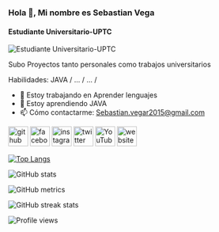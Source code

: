 ### Hola 👋, Mi nombre es Sebastian Vega
#### Estudiante Universitario-UPTC
![Estudiante Universitario-UPTC](https://thumbs.dreamstime.com/b/banner-de-programaci%C3%B3n-web-concepto-tecnolog%C3%ADa-conexiones-personas-negocios-internet-medios-mixtos-219287770.jpg)

Subo Proyectos tanto personales como trabajos universitarios

Habilidades: JAVA / ... / ... /

- 🔭 Estoy trabajando en Aprender lenguajes 
- 🌱 Estoy aprendiendo  JAVA 
- 📫 Cómo contactarme: Sebastian.vegar2015@gmail.com 


[<img src='https://cdn.jsdelivr.net/npm/simple-icons@3.0.1/icons/github.svg' alt='github' height='40'>](https://github.com/SebastianVega4)  [<img src='https://cdn.jsdelivr.net/npm/simple-icons@3.0.1/icons/facebook.svg' alt='facebook' height='40'>](https://www.facebook.com/https://web.facebook.com/SebastianVegaR/)  [<img src='https://cdn.jsdelivr.net/npm/simple-icons@3.0.1/icons/instagram.svg' alt='instagram' height='40'>](https://www.instagram.com/https://www.instagram.com/SebastianVegaR//)  [<img src='https://cdn.jsdelivr.net/npm/simple-icons@3.0.1/icons/twitter.svg' alt='twitter' height='40'>](https://twitter.com/https://twitter.com/Sebas123Vega)  [<img src='https://cdn.jsdelivr.net/npm/simple-icons@3.0.1/icons/youtube.svg' alt='YouTube' height='40'>](https://www.youtube.com/channel/https://www.youtube.com/channel/UCjOoZjxR_BltZN-mm4sk49Q?view_as=subscriber)  [<img src='https://cdn.jsdelivr.net/npm/simple-icons@3.0.1/icons/icloud.svg' alt='website' height='40'>](https://sebastianvegar.wixsite.com/sebastianvega)  

[![Top Langs](https://github-readme-stats.vercel.app/api/top-langs/?username=SebastianVega4)](https://github.com/anuraghazra/github-readme-stats)

![GitHub stats](https://github-readme-stats.vercel.app/api?username=SebastianVega4&show_icons=true)  

![GitHub metrics](https://metrics.lecoq.io/SebastianVega4)  

![GitHub streak stats](https://github-readme-streak-stats.herokuapp.com/?user=SebastianVega4)  

![Profile views](https://gpvc.arturio.dev/SebastianVega4)  
